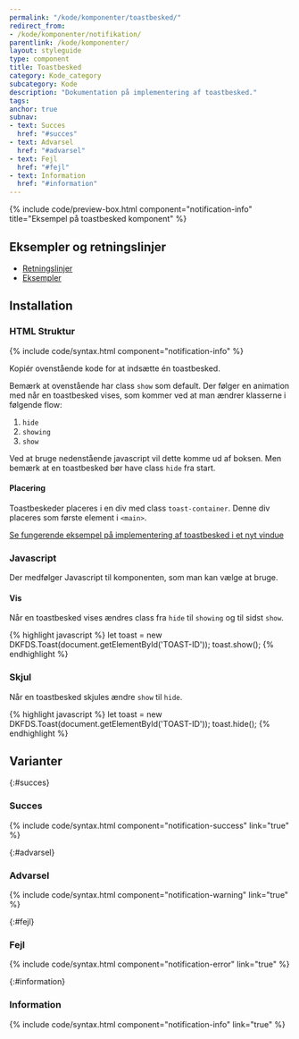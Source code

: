 ```yaml
---
permalink: "/kode/komponenter/toastbesked/"
redirect_from:
- /kode/komponenter/notifikation/
parentlink: /kode/komponenter/
layout: styleguide
type: component
title: Toastbesked
category: Kode_category
subcategory: Kode
description: "Dokumentation på implementering af toastbesked."
tags: 
anchor: true
subnav:
- text: Succes
  href: "#succes"
- text: Advarsel
  href: "#advarsel"
- text: Fejl
  href: "#fejl"
- text: Information
  href: "#information"
---
```


{% include code/preview-box.html component="notification-info" title="Eksempel på toastbesked komponent" %}

## Eksempler og retningslinjer
<ul class="nobullet-list">
    <li><a href="/komponenter/toastbesked/#retningslinjer">Retningslinjer</a></li>
    <li><a href="/komponenter/toastbesked/">Eksempler</a></li>
</ul>

## Installation

### HTML Struktur

{% include code/syntax.html component="notification-info" %}

Kopiér ovenstående kode for at indsætte én toastbesked.

Bemærk at ovenstående har class `show` som default. Der følger en animation med når en toastbesked vises, som kommer ved at man ændrer klasserne  i følgende flow:
1. `hide`
2. `showing`
3. `show`

Ved at bruge nedenstående javascript vil dette komme ud af boksen. Men bemærk at en toastbesked bør have class `hide` fra start.

#### Placering
Toastbeskeder placeres i en div med class `toast-container`. Denne div placeres som første element i `<main>`.

<a href="/eksempel/notification/" target="_blank">Se fungerende eksempel på implementering af toastbesked i et nyt vindue</a>

### Javascript
Der medfølger Javascript til komponenten, som man kan vælge at bruge. 

#### Vis
Når en toastbesked vises ændres class fra `hide` til `showing` og til sidst `show`.

{% highlight javascript %}
let toast = new DKFDS.Toast(document.getElementById('TOAST-ID'));
toast.show();
{% endhighlight %}

### Skjul
Når en toastbesked skjules ændre `show` til `hide`.

{% highlight javascript %}
let toast = new DKFDS.Toast(document.getElementById('TOAST-ID'));
toast.hide();
{% endhighlight %}

## Varianter

{:#succes}
### Succes
{% include code/syntax.html component="notification-success" link="true" %}

{:#advarsel}
### Advarsel
{% include code/syntax.html component="notification-warning" link="true" %}

{:#fejl}
### Fejl
{% include code/syntax.html component="notification-error" link="true" %}

{:#information}
### Information
{% include code/syntax.html component="notification-info" link="true" %}
